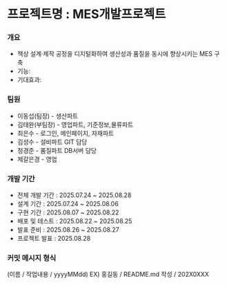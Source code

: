 # 프로젝트명 : MES개발프로젝트
### 개요
- 책상 설계·제작 공정을 디지털화하여 생산성과 품질을 동시에 향상시키는 MES 구축
- 기능:
- 기대효과:


### 팀원
- 이동섭(팀장) - 생산파트
- 김태완(부팀장) - 영업파트, 기준정보,물류파트
- 최은수 - 로그인, 메인페이지, 자재파트
- 김성수 - 설비파트 GIT 담당
- 정경준 - 품질파트 DB서버 담당
- 제갈은경 - 영업
### 개발 기간
- 전체 개발 기간 : 2025.07.24 ~ 2025.08.28
- 설계 기간 : 2025.07.24 ~ 2025.08.06
- 구현 기간 : 2025.08.07 ~ 2025.08.22
- 배포 및 테스트 : 2025.08.22 ~ 2025.08.25
- 발표 준비 : 2025.08.26 ~ 2025.08.27
- 프로젝트 발표 : 2025.08.28
### 커밋 메시지 형식
(이름 / 작업내용 / yyyyMMdd)
EX) 홍길동 / README.md 작성 / 202X0XXX
